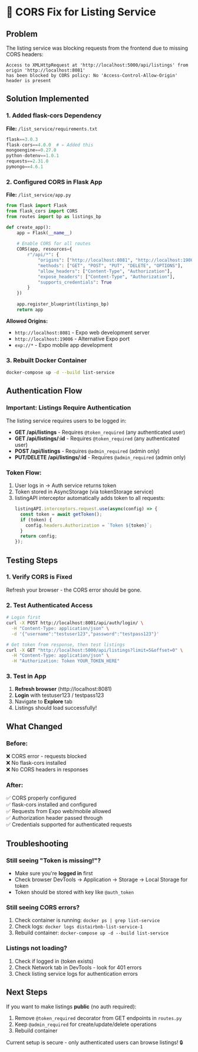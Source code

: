 # 🔧 CORS Fix for Listing Service

## Problem
The listing service was blocking requests from the frontend due to missing CORS headers:
```
Access to XMLHttpRequest at 'http://localhost:5000/api/listings' from origin 'http://localhost:8081' 
has been blocked by CORS policy: No 'Access-Control-Allow-Origin' header is present
```

## Solution Implemented

### 1. Added flask-cors Dependency
**File:** `/list_service/requirements.txt`
```python
flask==3.0.3
flask-cors==4.0.0  # ← Added this
mongoengine==0.27.0
python-dotenv==1.0.1
requests==2.31.0
pymongo==4.6.1
```

### 2. Configured CORS in Flask App
**File:** `/list_service/app.py`
```python
from flask import Flask
from flask_cors import CORS
from routes import bp as listings_bp

def create_app():
    app = Flask(__name__)
    
    # Enable CORS for all routes
    CORS(app, resources={
        r"/api/*": {
            "origins": ["http://localhost:8081", "http://localhost:19006", "exp://*"],
            "methods": ["GET", "POST", "PUT", "DELETE", "OPTIONS"],
            "allow_headers": ["Content-Type", "Authorization"],
            "expose_headers": ["Content-Type", "Authorization"],
            "supports_credentials": True
        }
    })
    
    app.register_blueprint(listings_bp)
    return app
```

**Allowed Origins:**
- `http://localhost:8081` - Expo web development server
- `http://localhost:19006` - Alternative Expo port
- `exp://*` - Expo mobile app development

### 3. Rebuilt Docker Container
```bash
docker-compose up -d --build list-service
```

## Authentication Flow

### Important: Listings Require Authentication
The listing service requires users to be logged in:
- **GET /api/listings** - Requires `@token_required` (any authenticated user)
- **GET /api/listings/:id** - Requires `@token_required` (any authenticated user)
- **POST /api/listings** - Requires `@admin_required` (admin only)
- **PUT/DELETE /api/listings/:id** - Requires `@admin_required` (admin only)

### Token Flow:
1. User logs in → Auth service returns token
2. Token stored in AsyncStorage (via tokenStorage service)
3. listingAPI interceptor automatically adds token to all requests:
   ```typescript
   listingAPI.interceptors.request.use(async(config) => {
     const token = await getToken();
     if (token) {
       config.headers.Authorization = `Token ${token}`;
     }
     return config;
   });
   ```

## Testing Steps

### 1. Verify CORS is Fixed
Refresh your browser - the CORS error should be gone.

### 2. Test Authenticated Access
```bash
# Login first
curl -X POST http://localhost:8001/api/auth/login/ \
  -H "Content-Type: application/json" \
  -d '{"username":"testuser123","password":"testpass123"}'

# Get token from response, then test listings
curl -X GET "http://localhost:5000/api/listings?limit=5&offset=0" \
  -H "Content-Type: application/json" \
  -H "Authorization: Token YOUR_TOKEN_HERE"
```

### 3. Test in App
1. **Refresh browser** (http://localhost:8081)
2. **Login** with testuser123 / testpass123
3. Navigate to **Explore** tab
4. Listings should load successfully!

## What Changed

### Before:
❌ CORS error - requests blocked  
❌ No flask-cors installed  
❌ No CORS headers in responses  

### After:
✅ CORS properly configured  
✅ flask-cors installed and configured  
✅ Requests from Expo web/mobile allowed  
✅ Authorization header passed through  
✅ Credentials supported for authenticated requests  

## Troubleshooting

### Still seeing "Token is missing!"?
- Make sure you're **logged in** first
- Check browser DevTools → Application → Storage → Local Storage for token
- Token should be stored with key like `@auth_token`

### Still seeing CORS errors?
1. Check container is running: `docker ps | grep list-service`
2. Check logs: `docker logs distairbnb-list-service-1`
3. Rebuild container: `docker-compose up -d --build list-service`

### Listings not loading?
1. Check if logged in (token exists)
2. Check Network tab in DevTools - look for 401 errors
3. Check listing service logs for authentication errors

## Next Steps

If you want to make listings **public** (no auth required):
1. Remove `@token_required` decorator from GET endpoints in `routes.py`
2. Keep `@admin_required` for create/update/delete operations
3. Rebuild container

Current setup is secure - only authenticated users can browse listings! 🔒
